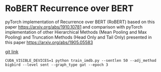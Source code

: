 # RoBERT Recurrence over BERT
pyTorch implementation of Recurrence over BERT (RoBERT) based on this paper https://arxiv.org/abs/1910.10781
and comparison with pyTorch implementation of other Hierarchical Methods (Mean Pooling and Max Pooling) and Truncation Methods (Head Only and Tail Only) presented in this paper https://arxiv.org/abs/1905.05583 

[git link](https://github.com/helmy-elrais/RoBERT_Recurrence_over_BERT/blob/master/train.ipynb)




```CUDA_VISIBLE_DEVICES=1 python train_imdb.py --sentlen 50 --adj_method bigbird --level sent --graph_type gat --epoch 3```
